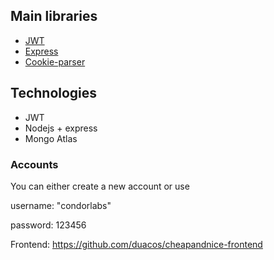 ## Main libraries

- [JWT](https://github.com/auth0/node-jsonwebtoken)
- [Express](https://github.com/expressjs/express)
- [Cookie-parser](https://github.com/expressjs/cookie-parser)

## Technologies

- JWT
- Nodejs + express
- Mongo Atlas

### Accounts

You can either create a new account or use

username: "condorlabs"

password: 123456

Frontend: https://github.com/duacos/cheapandnice-frontend
